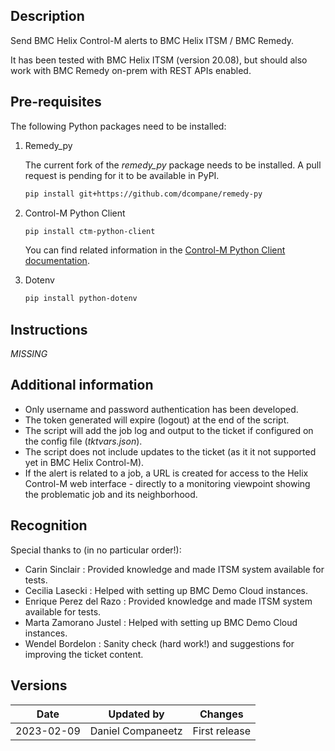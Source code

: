 ## Description

Send BMC Helix Control-M alerts to BMC Helix ITSM / BMC Remedy.

It has been tested with BMC Helix ITSM (version 20.08), but should also work with BMC Remedy on-prem with REST APIs enabled.

## Pre-requisites

The following Python packages need to be installed:

1. Remedy_py

   The current fork of the *remedy_py* package needs to be installed. A pull request is pending for it to be available in PyPI.

   ```bash
   pip install git+https://github.com/dcompane/remedy-py
   ```

2. Control-M Python Client

   ```bash
   pip install ctm-python-client
   ```
   You can find related information in the [Control-M Python Client documentation](https://controlm.github.io/ctm-python-client/).
     
3. Dotenv
   
      ```bash
      pip install python-dotenv
      ```

## Instructions

*MISSING*

## Additional information

- Only username and password authentication has been developed.
- The token generated will expire (logout) at the end of the script.
- The script will add the job log and output to the ticket if configured on the config file (*tktvars.json*).
- The script does not include updates to the ticket (as it it not supported yet in BMC Helix Control-M).
- If the alert is related to a job, a URL is created for access to the Helix Control-M web interface - directly to a monitoring viewpoint showing the problematic job and its neighborhood.

## Recognition

Special thanks to (in no particular order!):

- Carin Sinclair : Provided knowledge and made ITSM system available for tests.
- Cecilia Lasecki : Helped with setting up BMC Demo Cloud instances.
- Enrique Perez del Razo : Provided knowledge and made ITSM system available for tests.
- Marta Zamorano Justel : Helped with setting up BMC Demo Cloud instances.
- Wendel Bordelon : Sanity check (hard work!) and suggestions for improving the ticket content.

## Versions

| Date | Updated by | Changes |
| - | - | - |
| 2023-02-09 | Daniel Companeetz | First release |

